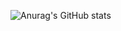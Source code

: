 ![Anurag's GitHub stats](https://github-readme-stats.vercel.app/api?username=MessaAlberto&show_icons=true&theme=catppuccin_mocha)
